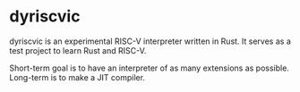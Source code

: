 # dyriscvic 

dyriscvic is an experimental RISC-V interpreter written in Rust. It serves as a test project to learn Rust and RISC-V.

Short-term goal is to have an interpreter of as many extensions as possible. Long-term is to make a JIT compiler.
